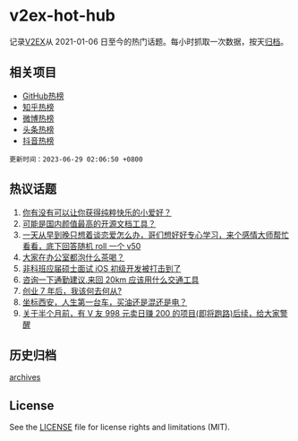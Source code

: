# v2ex-hot-hub

 记录[V2EX](https://www.v2ex.com/)从 2021-01-06 日至今的热门话题。每小时抓取一次数据，按天[归档](archives)。
 
 ## 相关项目

- [GitHub热榜](https://github.com/it985/github-hot-hub)
- [知乎热榜](https://github.com/it985/zhihu-hot-hub)
- [微博热榜](https://github.com/it985/weibo-hot-hub)
- [头条热榜](https://github.com/it985/toutiao-hot-hub)
- [抖音热榜](https://github.com/it985/douyin-hot-hub)


 `更新时间：2023-06-29 02:06:50 +0800`

## 热议话题

1. [你有没有可以让你获得纯粹快乐的小爱好？](https://www.v2ex.com/t/952283)
1. [可能是国内颜值最高的开源文档工具？](https://www.v2ex.com/t/952265)
1. [一天从早到晚只想着谈恋爱怎么办，哥们想好好专心学习，来个感情大师帮忙看看，底下回答随机 roll 一个 v50](https://www.v2ex.com/t/952272)
1. [大家在办公室都泡什么茶喝？](https://www.v2ex.com/t/952306)
1. [非科班应届硕士面试 iOS 初级开发被打击到了](https://www.v2ex.com/t/952264)
1. [咨询一下通勤建议.来回 20km 应该用什么交通工具](https://www.v2ex.com/t/952359)
1. [创业 7 年后，我该何去何从?](https://www.v2ex.com/t/952251)
1. [​坐标西安，人生第一台车，买油还是混还是电？](https://www.v2ex.com/t/952411)
1. [关于半个月前，有 V 友 998 元卖日赚 200 的项目(即将跑路)后续，给大家警醒](https://www.v2ex.com/t/952480)

## 历史归档

[archives](archives)

## License

See the [LICENSE](LICENSE) file for license rights and limitations (MIT).
